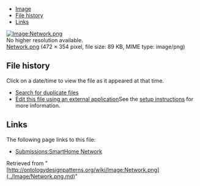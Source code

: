 * [Image](../Image/Network.png.md#file)
* [File history](../Image/Network.png.md#filehistory)
* [Links](../Image/Network.png.md#filelinks)

[![Image:Network.png](../../../images/d/d7/Network.png)](../../../images/d/d7/Network.png)  
No higher resolution available.  
[Network.png](../../../images/d/d7/Network.png)‎ (472 × 354 pixel, file size: 89 KB, MIME type: image/png)

## File history

Click on a date/time to view the file as it appeared at that time.



  
* [Search for duplicate files](http://ontologydesignpatterns.org/wiki/Special:FileDuplicateSearch/Network.png "Special:FileDuplicateSearch/Network.png")
* [Edit this file using an external application](http://ontologydesignpatterns.org/wiki/index.php?title=Image:Network.png&action=edit&externaledit=true&mode=file "Image:Network.png")See the [setup instructions](http://www.mediawiki.org/wiki/Manual:External_editors "http://www.mediawiki.org/wiki/Manual:External_editors") for more information.

## Links



The following page links to this file:


* [Submissions:SmartHome Network](../Submissions/SmartHome_Network.md "Submissions:SmartHome Network")


Retrieved from "[http://ontologydesignpatterns.org/wiki/Image:Network.png](../Image/Network.png.md)"